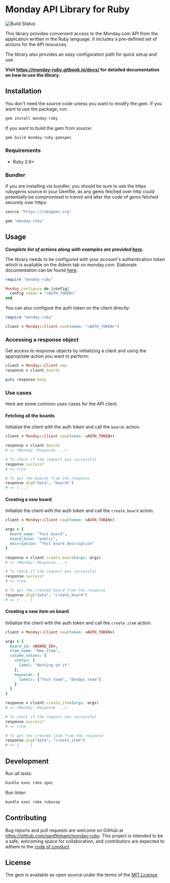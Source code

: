 # Monday API Library for Ruby

![Build Status](https://github.com/sanifhimani/monday-ruby/actions/workflows/ci.yml/badge.svg)

This library provides convenient access to the Monday.com API from the application written in the Ruby language. It includes a pre-defined set of actions for the API resources.

The library also provides an easy configuration path for quick setup and use.

**Visit https://monday-ruby.gitbook.io/docs/ for detailed documentation on how to use the library.**

## Installation

You don't need the source code unless you want to modify the gem. If you want to use the package, run:

```sh
gem install monday-ruby
```

If you want to build the gem from source:

```sh
gem build monday-ruby.gemspec
```

### Requirements

* Ruby 2.6+

### Bundler

If you are installing via bundler, you should be sure to use the https rubygems source in your Gemfile, as any gems fetched over http could potentially be compromised in transit and alter the code of gems fetched securely over https:

```ruby
source "https://rubygems.org"

gem "monday-ruby"
```

## Usage

***Complete list of actions along with examples are provided [here](https://monday-ruby.gitbook.io/docs/).***

The library needs to be configured with your account's authentication token which is available on the Admin tab on monday.com. Elaborate documentation can be found [here](https://developer.monday.com/api-reference/docs/authentication).

```ruby
require "monday-ruby"

Monday.configure do |config|
  config.token = "<AUTH_TOKEN>"
end
```

You can also configure the auth token on the client directly:

```ruby
require "monday-ruby"

client = Monday::Client.new(token: "<AUTH_TOKEN>")
```

### Accessing a response object

Get access to response objects by initializing a client and using the appropriate action you want to perform:

```ruby
client = Monday::Client.new
response = client.boards

puts response.body
```

### Use cases

Here are some common uses cases for the API client.

#### Fetching all the boards

Initialize the client with the auth token and call the `boards` action.

```ruby
client = Monday::Client.new(token: <AUTH_TOKEN>)

response = client.boards
# => <Monday::Response ...>

# To check if the request was successful
response.success?
# => true

# To get the boards from the response
response.dig("data", "boards")
# => [...]
```

#### Creating a new board

Initialize the client with the auth token and call the `create_board` action.

```ruby
client = Monday::Client.new(token: <AUTH_TOKEN>)

args = {
  board_name: "Test board",
  board_kind: "public",
  description: "Test board description"
}

response = client.create_board(args: args)
# => <Monday::Response ...>

# To check if the request was successful
response.success?
# => true

# To get the created board from the response
response.dig("data", "create_board")
# => { ... }
```

#### Creating a new item on board

Initialize the client with the auth token and call the `create_item` action.

```ruby
client = Monday::Client.new(token: <AUTH_TOKEN>)

args = {
  board_id: <BOARD_ID>,
  item_name: "New item",
  column_values: {
    status: {
      label: "Working on it"
    },
    keywords: {
      labels: ["Tech team", "DevOps team"]
    }
  }
}

response = client.create_item(args: args)
# => <Monday::Response ...>

# To check if the request was successful
response.success?
# => true

# To get the created item from the response
response.dig("data", "create_item")
# => { ... }
```

## Development

Run all tests:

```sh
bundle exec rake spec
```

Run linter:

```sh
bundle exec rake rubocop
```

## Contributing

Bug reports and pull requests are welcome on GitHub at https://github.com/sanifhimani/monday-ruby. This project is intended to be a safe, welcoming space for collaboration, and contributors are expected to adhere to the [code of conduct](https://github.com/sanifhimani/monday-ruby/blob/main/CODE_OF_CONDUCT.md).

## License

The gem is available as open source under the terms of the [MIT License](https://opensource.org/licenses/MIT).
